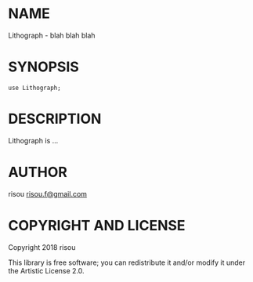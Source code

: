 NAME
====

Lithograph - blah blah blah

SYNOPSIS
========

    use Lithograph;

DESCRIPTION
===========

Lithograph is ...

AUTHOR
======

risou <risou.f@gmail.com>

COPYRIGHT AND LICENSE
=====================

Copyright 2018 risou

This library is free software; you can redistribute it and/or modify it under the Artistic License 2.0.

